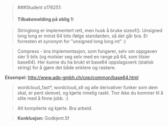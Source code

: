 > ###Student s176251:
> #### Tilbakemelding på oblig 1:

> Stringlong er implementert rett, men husk å bruke sizeof(). Unsigned long long er minst 64 bits ifølge standarden, så det går bra. Er forresten et synonym for "unsigned long long int" :)

> Compress - bra implementasjon, som fungerer, selv om oppgaven sier 5 bits (og motsier seg selv med en range på 64, som tilsier base64). Her kunne du ha brukt et base64 oppslagsverk (statisk string) for å gjøre det både enklere og raskere.

Eksempel: http://www.adp-gmbh.ch/cpp/common/base64.html

> wordcloud_fast*, wordcloud_stl og alle derivativer funker som dem skal, er pent skrevet, og kjørte rimelig raskt. Tror ikke du kommer til å slite med å finne jobb. :)

> Alt kompilerte og kjørte. Bra arbeid.

> **Konklusjon:** Godkjent.5f
